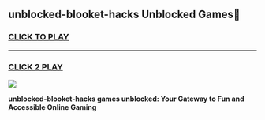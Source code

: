 
## unblocked-blooket-hacks Unblocked Games👋
<h3>
<a href="https://news.freeplayer.one?title=unblocked-blooket-hacks&ref=16F">CLICK TO PLAY</a></h3>
<hr>

<h3>
<a href="https://news.freeplayer.one?title=unblocked-blooket-hacks&ref=16F">CLICK 2 PLAY</a>
  
</h3>

<a href="https://news.freeplayer.one?title=unblocked-blooket-hacks&ref=16F/"><img src="https://clearcache.store/games.png"></a>


**unblocked-blooket-hacks games unblocked: Your Gateway to Fun and Accessible Online Gaming**
